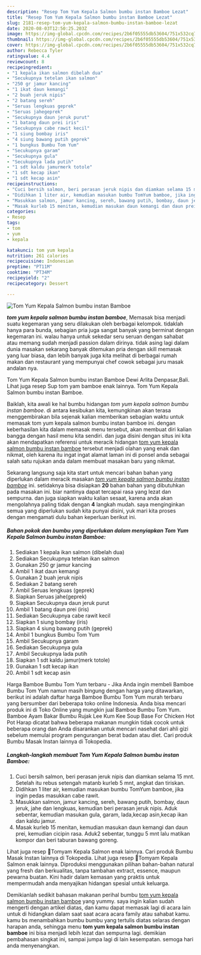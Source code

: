 ```yaml
---
description: "Resep Tom Yum Kepala Salmon bumbu instan Bamboe Lezat"
title: "Resep Tom Yum Kepala Salmon bumbu instan Bamboe Lezat"
slug: 2181-resep-tom-yum-kepala-salmon-bumbu-instan-bamboe-lezat
date: 2020-08-03T12:50:25.203Z
image: https://img-global.cpcdn.com/recipes/2b6f05555db53604/751x532cq70/tom-yum-kepala-salmon-bumbu-instan-bamboe-foto-resep-utama.jpg
thumbnail: https://img-global.cpcdn.com/recipes/2b6f05555db53604/751x532cq70/tom-yum-kepala-salmon-bumbu-instan-bamboe-foto-resep-utama.jpg
cover: https://img-global.cpcdn.com/recipes/2b6f05555db53604/751x532cq70/tom-yum-kepala-salmon-bumbu-instan-bamboe-foto-resep-utama.jpg
author: Rebecca Tyler
ratingvalue: 4.4
reviewcount: 8
recipeingredient:
- "1 kepala ikan salmon dibelah dua"
- "Secukupnya tetelan ikan salmon"
- "250 gr jamur kancing"
- "1 ikat daun kemangi"
- "2 buah jeruk nipis"
- "2 batang sereh"
- "Seruas lengkuas geprek"
- "Seruas jahegeprek"
- "Secukupnya daun jeruk purut"
- "1 batang daun prei iris"
- "Secukupnya cabe rawit kecil"
- "1 siung bombay iris"
- "4 siung bawang putih geprek"
- "1 bungkus Bumbu Tom Yum"
- "Secukupnya garam"
- "Secukupnya gula"
- "Secukupnya lada putih"
- "1 sdt kaldu jamurmerk totole"
- "1 sdt kecap ikan"
- "1 sdt kecap asin"
recipeinstructions:
- "Cuci bersih salmon, beri perasan jeruk nipis dan diamkan selama 15 mnt. Setelah itu rebus setengah matanb kurleb 5 mnt, angkat dan tiriskan."
- "Didihkan 1 liter air, kemudian masukan bumbu TomYum bamboe, jika ingin pedas masukkan cabe rawit."
- "Masukkan salmon, jamur kancing, sereh, bawang putih, bombay, daun jeruk, jahe dan lengkuas, kemudian beri perasan jeruk nipis. Aduk sebentar, kemudian masukan gula, garam, lada,kecap asin,kecap ikan dan kaldu jamur."
- "Masak kurleb 15 menitan, kemudian masukan daun kemangi dan daun prei, kemudian cicipin rasa. Aduk2 sebentar, tunggu 5 mnt lalu matikan kompor dan beri taburan bawang goreng."
categories:
- Resep
tags:
- tom
- yum
- kepala

katakunci: tom yum kepala 
nutrition: 261 calories
recipecuisine: Indonesian
preptime: "PT11M"
cooktime: "PT34M"
recipeyield: "2"
recipecategory: Dessert

---
```



![Tom Yum Kepala Salmon bumbu instan Bamboe](https://img-global.cpcdn.com/recipes/2b6f05555db53604/751x532cq70/tom-yum-kepala-salmon-bumbu-instan-bamboe-foto-resep-utama.jpg)

<b><i>tom yum kepala salmon bumbu instan bamboe</i></b>, Memasak bisa menjadi suatu kegemaran yang seru dilakukan oleh berbagai kelompok. tidaklah hanya para bunda, sebagian pria juga sangat banyak yang berminat dengan kegemaran ini. walau hanya untuk sekedar seru seruan dengan sahabat atau memang sudah menjadi passion dalam dirinya. tidak asing lagi dalam dunia masakan sekarang banyak ditemukan pria dengan skill memasak yang luar biasa, dan lebih banyak juga kita melihat di berbagai rumah makan dan restaurant yang mempunyai chef cowok sebagai juru masak andalan nya.

Tom Yum Kepala Salmon bumbu instan Bamboe Dewi Arlita Denpasar,Bali. Lihat juga resep Sup tom yam bamboe enak lainnya. Tom Yum Kepala Salmon bumbu instan Bamboe.

Baiklah, kita awali ke hal bumbu hidangan <i>tom yum kepala salmon bumbu instan bamboe</i>. di antara kesibukan kita, kemungkinan akan terasa menggembirakan bila sejenak kalian memberikan sebagian waktu untuk memasak tom yum kepala salmon bumbu instan bamboe ini. dengan keberhasilan kita dalam memasak menu tersebut, akan membuat diri kalian bangga dengan hasil menu kita sendiri. dan juga disini dengan situs ini kita akan mendapatkan referensi untuk meracik hidangan <u>tom yum kepala salmon bumbu instan bamboe</u> tersebut menjadi olahan yang enak dan nikmat, oleh karena itu ingat ingat alamat laman ini di ponsel anda sebagai salah satu rujukan anda dalam membuat masakan baru yang nikmat.


Sekarang langsung saja kita start untuk mencari bahan bahan yang diperlukan dalam meracik masakan <u><i>tom yum kepala salmon bumbu instan bamboe</i></u> ini. setidaknya bisa disiapkan <b>20</b> bahan bahan yang dibutuhkan pada masakan ini. biar nantinya dapat tercapai rasa yang lezat dan sempurna. dan juga siapkan waktu kalian sesaat, karena anda akan mengolahnya paling tidak dengan <b>4</b> langkah mudah. saya menginginkan semua yang diperlukan sudah kita punyai disini, yuk mari kita proses dengan mengamati dulu bahan keperluan berikut ini.

<!--inarticleads1-->

##### Bahan pokok dan bumbu yang diperlukan dalam menyiapkan Tom Yum Kepala Salmon bumbu instan Bamboe:

1. Sediakan 1 kepala ikan salmon (dibelah dua)
1. Sediakan Secukupnya tetelan ikan salmon
1. Gunakan 250 gr jamur kancing
1. Ambil 1 ikat daun kemangi
1. Gunakan 2 buah jeruk nipis
1. Sediakan 2 batang sereh
1. Ambil Seruas lengkuas (geprek)
1. Siapkan Seruas jahe(geprek)
1. Siapkan Secukupnya daun jeruk purut
1. Ambil 1 batang daun prei (iris)
1. Sediakan Secukupnya cabe rawit kecil
1. Siapkan 1 siung bombay (iris)
1. Siapkan 4 siung bawang putih (geprek)
1. Ambil 1 bungkus Bumbu Tom Yum
1. Ambil Secukupnya garam
1. Sediakan Secukupnya gula
1. Ambil Secukupnya lada putih
1. Siapkan 1 sdt kaldu jamur(merk totole)
1. Gunakan 1 sdt kecap ikan
1. Ambil 1 sdt kecap asin


Harga Bamboe Bumbu Tom Yum terbaru - Jika Anda ingin membeli Bamboe Bumbu Tom Yum namun masih bingung dengan harga yang ditawarkan, berikut ini adalah daftar harga Bamboe Bumbu Tom Yum murah terbaru yang bersumber dari beberapa toko online Indonesia. Anda bisa mencari produk ini di Toko Online yang mungkin jual Bamboe Bumbu Tom Yum. Bamboe Ayam Bakar Bumbu Rujak Lee Kum Kee Soup Base For Chicken Hot Pot Harap dicatat bahwa beberapa makanan mungkin tidak cocok untuk beberapa orang dan Anda disarankan untuk mencari nasehat dari ahli gizi sebelum memulai program pengurangan berat badan atau diet. Cari produk Bumbu Masak Instan lainnya di Tokopedia. 

<!--inarticleads2-->

##### Langkah-langkah membuat Tom Yum Kepala Salmon bumbu instan Bamboe:

1. Cuci bersih salmon, beri perasan jeruk nipis dan diamkan selama 15 mnt. Setelah itu rebus setengah matanb kurleb 5 mnt, angkat dan tiriskan.
1. Didihkan 1 liter air, kemudian masukan bumbu TomYum bamboe, jika ingin pedas masukkan cabe rawit.
1. Masukkan salmon, jamur kancing, sereh, bawang putih, bombay, daun jeruk, jahe dan lengkuas, kemudian beri perasan jeruk nipis. Aduk sebentar, kemudian masukan gula, garam, lada,kecap asin,kecap ikan dan kaldu jamur.
1. Masak kurleb 15 menitan, kemudian masukan daun kemangi dan daun prei, kemudian cicipin rasa. Aduk2 sebentar, tunggu 5 mnt lalu matikan kompor dan beri taburan bawang goreng.


Lihat juga resep 🍲Tomyam Kepala Salmon enak lainnya. Cari produk Bumbu Masak Instan lainnya di Tokopedia. Lihat juga resep 🍲Tomyam Kepala Salmon enak lainnya. Diproduksi menggunakan pilihan bahan-bahan natural yang fresh dan berkualitas, tanpa tambahan extract, essence, maupun pewarna buatan. Kini hadir dalam kemasan yang praktis untuk mempermudah anda menyajikan hidangan spesial untuk keluarga. 

Demikianlah sedikit bahasan makanan perihal bumbu <u>tom yum kepala salmon bumbu instan bamboe</u> yang yummy. saya ingin kalian sudah mengerti dengan artikel diatas, dan kamu dapat memasak lagi di acara lain untuk di hidangkan dalam saat saat acara acara family atau sahabat kamu. kamu bs menambahkan bumbu bumbu yang tertulis diatas selaras dengan harapan anda, sehingga menu <b>tom yum kepala salmon bumbu instan bamboe</b> ini bisa menjadi lebih lezat dan sempurna lagi. demikian pembahasan singkat ini, sampai jumpa lagi di lain kesempatan. semoga hari anda menyenangkan.
